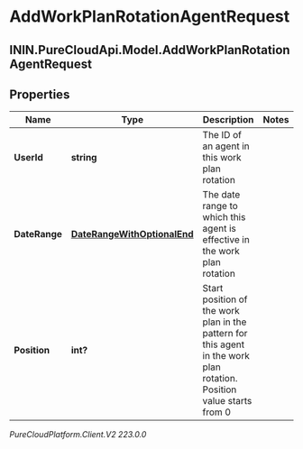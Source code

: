 # AddWorkPlanRotationAgentRequest

## ININ.PureCloudApi.Model.AddWorkPlanRotationAgentRequest

## Properties

|Name | Type | Description | Notes|
|------------ | ------------- | ------------- | -------------|
| **UserId** | **string** | The ID of an agent in this work plan rotation | |
| **DateRange** | [**DateRangeWithOptionalEnd**](DateRangeWithOptionalEnd) | The date range to which this agent is effective in the work plan rotation | |
| **Position** | **int?** | Start position of the work plan in the pattern for this agent in the work plan rotation. Position value starts from 0 | |



_PureCloudPlatform.Client.V2 223.0.0_
